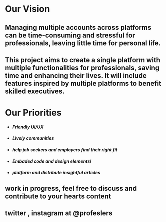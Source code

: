 # Our Vision 
## Managing multiple accounts across platforms can be time-consuming and stressful for professionals, leaving little time for personal life.
## This project aims to create a single platform with multiple functionalities for professionals, saving time and enhancing their lives. It will include features inspired by multiple platforms to benefit skilled executives.
# Our Priorities
* #### *Friendly UI/UX*
* #### *Lively communities*
* #### *help job seekers and employers find their right fit*
* #### *Embaded code and design elements!*
* #### *platform and distribute insightful articles*

## work in progress, feel free to discuss and contribute to your hearts content 
## twitter , instagram  at @profeslers 
